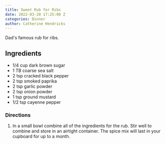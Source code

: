 ```yaml
---
title: Sweet Rub for Ribs
date: 2022-03-20 17:25:00 Z
categories: Dinner
author: Catherine Hendricks
---
```


Dad's famous rub for ribs.

## Ingredients
* 1/4 cup dark brown sugar
* 1 TB coarse sea salt
* 2 tsp cracked black pepper
* 2 tsp smoked paprika 
* 2 tsp garlic powder
* 2 tsp onion powder
* 1 tsp ground mustard
* 1/2 tsp cayenne pepper

### Directions
1. In a small bowl combine all of the ingredients for the rub. Stir well to combine and store in an airtight container. The spice mix will last in your cupboard for up to a month. 
